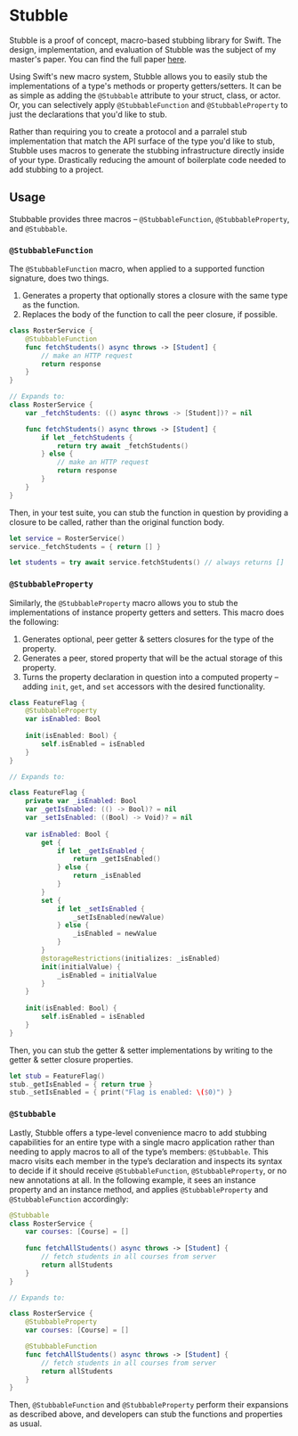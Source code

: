 # Stubble

Stubble is a proof of concept, macro-based stubbing library for Swift. The design, implementation, and evaluation of Stubble was the subject of my master's paper. You can find the full paper [here](./Stubble-Paper.pdf).

Using Swift's new macro system, Stubble allows you to easily stub the implementations of a type's methods or property getters/setters. It can be as simple as adding the `@Stubbable` attribute to your struct, class, or actor. Or, you can selectively apply `@StubbableFunction` and `@StubbableProperty` to just the declarations that you'd like to stub.

Rather than requiring you to create a protocol and a parralel stub implementation that match the API surface of the type you'd like to stub, Stubble uses macros to generate the stubbing infrastructure directly inside of your type. Drastically reducing the amount of boilerplate code needed to add stubbing to a project.

## Usage

Stubbable provides three macros – `@StubbableFunction`, `@StubbableProperty`, and `@Stubbable`.

### `@StubbableFunction`

The `@StubbableFunction` macro, when applied to a supported function signature, does two things.
1. Generates a property that optionally stores a closure with the same type as the function.
2. Replaces the body of the function to call the peer closure, if possible.

```swift
class RosterService {
    @StubbableFunction
    func fetchStudents() async throws -> [Student] {
        // make an HTTP request
        return response
    }
}

// Expands to:
class RosterService {
    var _fetchStudents: (() async throws -> [Student])? = nil

    func fetchStudents() async throws -> [Student] {
        if let _fetchStudents {
            return try await _fetchStudents()
        } else {
            // make an HTTP request
            return response
        }
    }
}
```

Then, in your test suite, you can stub the function in question by providing a closure to be called, rather than the original function body.

```swift
let service = RosterService()
service._fetchStudents = { return [] }

let students = try await service.fetchStudents() // always returns []
```

### `@StubbableProperty`

Similarly, the `@StubbableProperty` macro allows you to stub the implementations of instance property getters and setters. This macro does the following:
1. Generates optional, peer getter & setters closures for the type of the property.
2. Generates a peer, stored property that will be the actual storage of this property.
3. Turns the property declaration in question into a computed property – adding `init`, `get`, and `set` accessors with the desired functionality.

```swift
class FeatureFlag {
    @StubbableProperty
    var isEnabled: Bool
    
    init(isEnabled: Bool) {
        self.isEnabled = isEnabled
    }
}

// Expands to:

class FeatureFlag {
    private var _isEnabled: Bool
    var _getIsEnabled: (() -> Bool)? = nil
    var _setIsEnabled: ((Bool) -> Void)? = nil
    
    var isEnabled: Bool {
        get {
            if let _getIsEnabled {
                return _getIsEnabled()
            } else {
                return _isEnabled
            }
        }
        set {
            if let _setIsEnabled {
                _setIsEnabled(newValue)
            } else {
                _isEnabled = newValue
            }
        }
        @storageRestrictions(initializes: _isEnabled)
        init(initialValue) {
            _isEnabled = initialValue
        }
    }
    
    init(isEnabled: Bool) {
        self.isEnabled = isEnabled
    }
}
```

Then, you can stub the getter & setter implementations by writing to the getter & setter closure properties.

```swift
let stub = FeatureFlag()
stub._getIsEnabled = { return true }
stub._setIsEnabled = { print("Flag is enabled: \($0)") }
```

### `@Stubbable`

Lastly, Stubble offers a type-level convenience macro to add stubbing capabilities for an entire type with a single macro application rather than needing to apply macros to all of the type’s members: `@Stubbable`. This macro visits each member in the type’s declaration and inspects its syntax to decide if it should receive `@StubbableFunction`, `@StubbableProperty`, or no new annotations at all. In the following example, it sees an instance property and an instance method, and applies `@StubbableProperty` and `@StubbableFunction` accordingly:

```swift
@Stubbable
class RosterService {
    var courses: [Course] = []
    
    func fetchAllStudents() async throws -> [Student] {
        // fetch students in all courses from server
        return allStudents
    }
}

// Expands to:

class RosterService {
    @StubbableProperty
    var courses: [Course] = []

    @StubbableFunction
    func fetchAllStudents() async throws -> [Student] {
        // fetch students in all courses from server
        return allStudents
    }
}
```

Then, `@StubbableFunction` and `@StubbableProperty` perform their expansions as described above, and developers can stub the functions and properties as usual.

